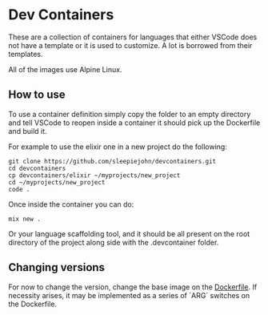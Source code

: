 # Dev Containers

These are a collection of containers for languages that either VSCode does not have a template
or it is used to customize. A lot is borrowed from their templates.

All of the images use Alpine Linux.

## How to use

To use a container definition simply copy the folder to an empty directory and tell VSCode to reopen inside a container
it should pick up the Dockerfile and build it.

For example to use the elixir one in a new project do the following:

```
git clone https://github.com/sleepiejohn/devcontainers.git
cd devcontainers
cp devcontainers/elixir ~/myprojects/new_project
cd ~/myprojects/new_project
code .
```

Once inside the container you can do:

```
mix new .
```

Or your language scaffolding tool, and it should be all present on the root directory of the project along side with the .devcontainer folder.

## Changing versions

For now to change the version, change the base image on the [Dockerfile](https://github.com/sleepiejohn/devcontainers/blob/main/elixir/.devcontainer/Dockerfile#L1).
If necessity arises, it may be implemented as a series of ´ARG´ switches on the Dockerfile. 
